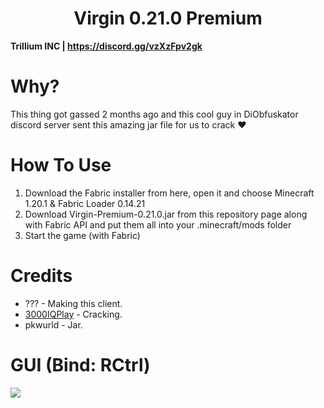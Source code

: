 <h1 align="center">Virgin 0.21.0 Premium</h1>

**Trillium INC | https://discord.gg/vzXzFpv2gk**

# Why?
This thing got gassed 2 months ago and this cool guy in DiObfuskator discord server sent this amazing jar file for us to crack ❤️

[1]: https://github.com/3000IQPlay
[2]: https://github.com/ethaanol

# How To Use

1. Download the Fabric installer from here, open it and choose Minecraft 1.20.1 & Fabric Loader 0.14.21
2. Download Virgin-Premium-0.21.0.jar from this repository page along with Fabric API and put them all into your .minecraft/mods folder
3. Start the game (with Fabric)

# Credits
- ??? - Making this client.
- [3000IQPlay][1] - Cracking.
- pkwurld - Jar.

# GUI (Bind: RCtrl)

<img src="https://media.discordapp.net/attachments/1165673716898861206/1205860425694974022/3EuoTuD.png?ex=65d9e809&is=65c77309&hm=631eeaaf13ee1c7b8b542fad99e2335b8b0640f73ff29d45623f340d37e460bd&=&format=webp&quality=lossless&width=1662&height=934">
